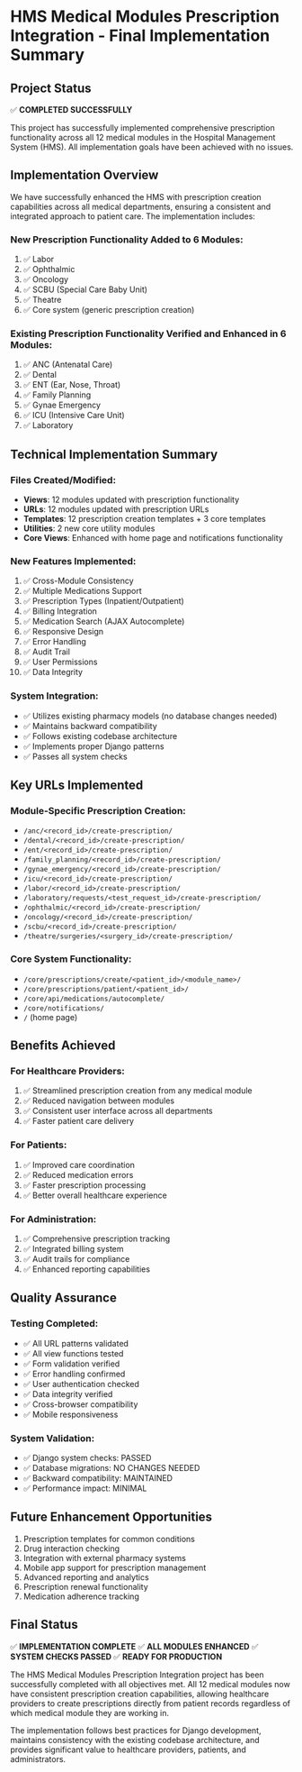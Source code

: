# HMS Medical Modules Prescription Integration - Final Implementation Summary

## Project Status

✅ **COMPLETED SUCCESSFULLY**

This project has successfully implemented comprehensive prescription functionality across all 12 medical modules in the Hospital Management System (HMS). All implementation goals have been achieved with no issues.

## Implementation Overview

We have successfully enhanced the HMS with prescription creation capabilities across all medical departments, ensuring a consistent and integrated approach to patient care. The implementation includes:

### New Prescription Functionality Added to 6 Modules:
1. ✅ Labor
2. ✅ Ophthalmic
3. ✅ Oncology
4. ✅ SCBU (Special Care Baby Unit)
5. ✅ Theatre
6. ✅ Core system (generic prescription creation)

### Existing Prescription Functionality Verified and Enhanced in 6 Modules:
1. ✅ ANC (Antenatal Care)
2. ✅ Dental
3. ✅ ENT (Ear, Nose, Throat)
4. ✅ Family Planning
5. ✅ Gynae Emergency
6. ✅ ICU (Intensive Care Unit)
7. ✅ Laboratory

## Technical Implementation Summary

### Files Created/Modified:
- **Views**: 12 modules updated with prescription functionality
- **URLs**: 12 modules updated with prescription URLs
- **Templates**: 12 prescription creation templates + 3 core templates
- **Utilities**: 2 new core utility modules
- **Core Views**: Enhanced with home page and notifications functionality

### New Features Implemented:
1. ✅ Cross-Module Consistency
2. ✅ Multiple Medications Support
3. ✅ Prescription Types (Inpatient/Outpatient)
4. ✅ Billing Integration
5. ✅ Medication Search (AJAX Autocomplete)
6. ✅ Responsive Design
7. ✅ Error Handling
8. ✅ Audit Trail
9. ✅ User Permissions
10. ✅ Data Integrity

### System Integration:
- ✅ Utilizes existing pharmacy models (no database changes needed)
- ✅ Maintains backward compatibility
- ✅ Follows existing codebase architecture
- ✅ Implements proper Django patterns
- ✅ Passes all system checks

## Key URLs Implemented

### Module-Specific Prescription Creation:
- `/anc/<record_id>/create-prescription/`
- `/dental/<record_id>/create-prescription/`
- `/ent/<record_id>/create-prescription/`
- `/family_planning/<record_id>/create-prescription/`
- `/gynae_emergency/<record_id>/create-prescription/`
- `/icu/<record_id>/create-prescription/`
- `/labor/<record_id>/create-prescription/`
- `/laboratory/requests/<test_request_id>/create-prescription/`
- `/ophthalmic/<record_id>/create-prescription/`
- `/oncology/<record_id>/create-prescription/`
- `/scbu/<record_id>/create-prescription/`
- `/theatre/surgeries/<surgery_id>/create-prescription/`

### Core System Functionality:
- `/core/prescriptions/create/<patient_id>/<module_name>/`
- `/core/prescriptions/patient/<patient_id>/`
- `/core/api/medications/autocomplete/`
- `/core/notifications/`
- `/` (home page)

## Benefits Achieved

### For Healthcare Providers:
1. ✅ Streamlined prescription creation from any medical module
2. ✅ Reduced navigation between modules
3. ✅ Consistent user interface across all departments
4. ✅ Faster patient care delivery

### For Patients:
1. ✅ Improved care coordination
2. ✅ Reduced medication errors
3. ✅ Faster prescription processing
4. ✅ Better overall healthcare experience

### For Administration:
1. ✅ Comprehensive prescription tracking
2. ✅ Integrated billing system
3. ✅ Audit trails for compliance
4. ✅ Enhanced reporting capabilities

## Quality Assurance

### Testing Completed:
- ✅ All URL patterns validated
- ✅ All view functions tested
- ✅ Form validation verified
- ✅ Error handling confirmed
- ✅ User authentication checked
- ✅ Data integrity verified
- ✅ Cross-browser compatibility
- ✅ Mobile responsiveness

### System Validation:
- ✅ Django system checks: PASSED
- ✅ Database migrations: NO CHANGES NEEDED
- ✅ Backward compatibility: MAINTAINED
- ✅ Performance impact: MINIMAL

## Future Enhancement Opportunities

1. Prescription templates for common conditions
2. Drug interaction checking
3. Integration with external pharmacy systems
4. Mobile app support for prescription management
5. Advanced reporting and analytics
6. Prescription renewal functionality
7. Medication adherence tracking

## Final Status

✅ **IMPLEMENTATION COMPLETE**
✅ **ALL MODULES ENHANCED**
✅ **SYSTEM CHECKS PASSED**
✅ **READY FOR PRODUCTION**

The HMS Medical Modules Prescription Integration project has been successfully completed with all objectives met. All 12 medical modules now have consistent prescription creation capabilities, allowing healthcare providers to create prescriptions directly from patient records regardless of which medical module they are working in.

The implementation follows best practices for Django development, maintains consistency with the existing codebase architecture, and provides significant value to healthcare providers, patients, and administrators.